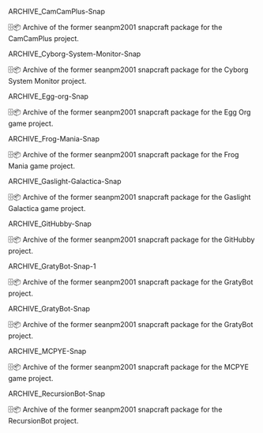 
ARCHIVE_CamCamPlus-Snap

🗄️📦️ Archive of the former seanpm2001 snapcraft package for the CamCamPlus project.

ARCHIVE_Cyborg-System-Monitor-Snap

🗄️📦️ Archive of the former seanpm2001 snapcraft package for the Cyborg System Monitor project.

ARCHIVE_Egg-org-Snap

🗄️📦️ Archive of the former seanpm2001 snapcraft package for the Egg Org game project.

ARCHIVE_Frog-Mania-Snap

🗄️📦️ Archive of the former seanpm2001 snapcraft package for the Frog Mania game project.

ARCHIVE_Gaslight-Galactica-Snap

🗄️📦️ Archive of the former seanpm2001 snapcraft package for the Gaslight Galactica game project.

ARCHIVE_GitHubby-Snap

🗄️📦️ Archive of the former seanpm2001 snapcraft package for the GitHubby project.

ARCHIVE_GratyBot-Snap-1

🗄️📦️ Archive of the former seanpm2001 snapcraft package for the GratyBot project.

ARCHIVE_GratyBot-Snap

🗄️📦️ Archive of the former seanpm2001 snapcraft package for the GratyBot project.

ARCHIVE_MCPYE-Snap

🗄️📦️ Archive of the former seanpm2001 snapcraft package for the MCPYE game project.

ARCHIVE_RecursionBot-Snap

🗄️📦️ Archive of the former seanpm2001 snapcraft package for the RecursionBot project.

